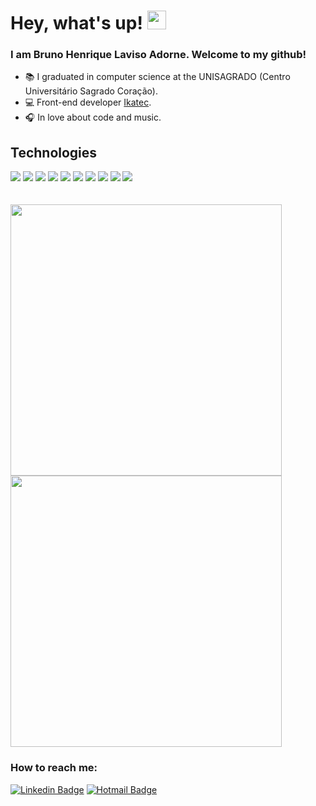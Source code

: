 <!--
**brunolaviso/brunolaviso** is a ✨ _special_ ✨ repository because its `README.md` (this file) appears on your GitHub profile.

Here are some ideas to get you started:

- 🔭 I’m currently working on ...
- 🌱 I’m currently learning ...
- 👯 I’m looking to collaborate on ...
- 🤔 I’m looking for help with ...
- 💬 Ask me about ...
- 📫 How to reach me: ...
- 😄 Pronouns: ...
- ⚡ Fun fact: ...

<img src="https://img.shields.io/badge/Nodejs-1FC41A?style=for-the-badge&logo=mongodb&logoColor=fff&labelColor=1FC41A" />
<img src="https://img.shields.io/badge/Bootstrap-6C1FFF?style=for-the-badge&logo=bootstrap&logoColor=white&labelColor=6C1FFF" />
<img src="https://img.shields.io/badge/MongoDB-91FF49?style=for-the-badge&logo=mongodb&logoColor=5C290E&labelColor=91FF49" />
<img src="https://img.shields.io/badge/Elixir-9D26FF?style=for-the-badge&logo=elixir&logoColor=fff&labelColor=9D26FF" />
-->

# Hey, what's up! <img src="https://raw.githubusercontent.com/MartinHeinz/MartinHeinz/master/wave.gif" width="30px">

### I am Bruno Henrique Laviso Adorne. Welcome to my github!

- 📚 I graduated in computer science at the UNISAGRADO (Centro Universitário Sagrado Coração).  
- 💻 Front-end developer [Ikatec](www.ikatec.com.br).
- 🎧 In love about code and music.

## Technologies

<div text-align="justify">
  <img src="https://img.shields.io/badge/html%205-orange?style=for-the-badge&logo=html5&logoColor=white" />
  <img src="https://img.shields.io/badge/CSS%203-5188FE?style=for-the-badge&logo=css3&logoColor=white" />
  <img src="https://img.shields.io/badge/javascript-FFDC0B?style=for-the-badge&logo=javascript&logoColor=000" />
  <img src="https://img.shields.io/badge/typescript-3276E6?style=for-the-badge&logo=typescript&logoColor=white" />
  <img src="https://img.shields.io/badge/node.js-026e00?style=for-the-badge&logo=node.js&logoColor=fff" />
  <img src="https://img.shields.io/badge/React-20232A?style=for-the-badge&logo=react&logoColor=61DAFB" />
  <img src="https://img.shields.io/badge/next.js-111111?style=for-the-badge&logo=next.js&logoColor=fff" />
  <img src="https://img.shields.io/badge/Sass-CD6799?style=for-the-badge&logo=sass&logoColor=white" />
  <img src="https://img.shields.io/badge/styled%20components-3D3D3D?style=for-the-badge&logo=styled-components" />
  <img src="https://img.shields.io/badge/vscode-282A36?style=for-the-badge&logo=visual-studio-code&logoColor=0076C6" />
</div>

<br>
<br>
<a href="https://github.com/brunolaviso">
  <img width="434px" src="https://github-readme-stats-eight-theta.vercel.app/api?username=brunolaviso&hide=issues&show_icons=true&theme=dracula&include_all_commits=true&count_private=true" />
</a>
<br>
<a href="https://github.com/brunolaviso">
  <img width="434px" src="https://github-readme-stats-eight-theta.vercel.app/api/top-langs/?username=brunolaviso&layout=compact&langs_count=8&theme=dracula"/>
</a>

### How to reach me:

[![Linkedin Badge](https://img.shields.io/badge/LinkedIn-1781EB?style=for-the-badge&logo=linkedin&logoColor=fff&labelColor=1781EB)](https://www.linkedin.com/in/brunolaviso/)
[![Hotmail Badge](https://img.shields.io/badge/Outlook-1781EB?style=for-the-badge&logo=gmail&logoColor=fff&labelColor=1781EB)](mailto:bruno.laviso@hotmail.com)
